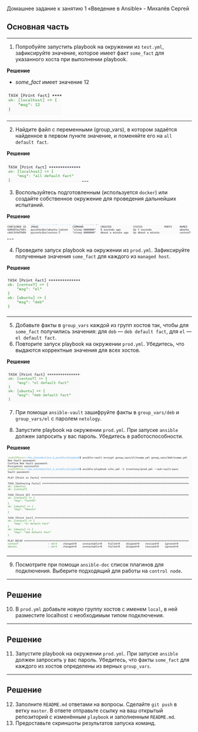 Домашнее задание к занятию 1 «Введение в Ansible» - Михалёв Сергей

## Основная часть
---
1. Попробуйте запустить playbook на окружении из `test.yml`, зафиксируйте значение, которое имеет факт `some_fact` для указанного хоста при выполнении playbook.


  **Решение**

  - *some_fact* имеет значение 12</br>
  <img src="images/Task_1_1.png" alt="Task_1_1.png" width="150" height="auto">

---

2. Найдите файл с переменными (group_vars), в котором задаётся найденное в первом пункте значение, и поменяйте его на `all default fact`.


  **Решение**

   <img src="images/Task_2_1.png" alt="Task_2_1.png" width="200" height="auto">
---

3. Воспользуйтесь подготовленным (используется `docker`) или создайте собственное окружение для проведения дальнейших испытаний.


  **Решение**

  <img src="images/Task_3_0.png" alt="Task_3_0.png" width="700" height="auto">
---

4. Проведите запуск playbook на окружении из `prod.yml`. Зафиксируйте полученные значения `some_fact` для каждого из `managed host`.

  **Решение**

  <img src="images/Task_3_0_1.png" alt="Task_3_1.png" width="200" height="auto">

---

5. Добавьте факты в `group_vars` каждой из групп хостов так, чтобы для `some_fact` получились значения: для `deb` — `deb default fact`, для `el` — `el default fact`.
6. Повторите запуск playbook на окружении `prod.yml`. Убедитесь, что выдаются корректные значения для всех хостов.

**Решение**

<img src="images/Task_3_1.png" alt="Task_3_1.png" width="200" height="auto">


7. При помощи `ansible-vault` зашифруйте факты в `group_vars/deb` и `group_vars/el` с паролем `netology`.

8. Запустите playbook на окружении `prod.yml`. При запуске `ansible` должен запросить у вас пароль. Убедитесь в работоспособности.

**Решение**

<img src="images/Task_8_1.png" alt="Task_8_1.png" width="700" height="auto">

---

9. Посмотрите при помощи `ansible-doc` список плагинов для подключения. Выберите подходящий для работы на `control node`.

---
**Решение**
---
10. В `prod.yml` добавьте новую группу хостов с именем  `local`, в ней разместите localhost с необходимым типом подключения.
---
**Решение**
---
11. Запустите playbook на окружении `prod.yml`. При запуске `ansible` должен запросить у вас пароль. Убедитесь, что факты `some_fact` для каждого из хостов определены из верных `group_vars`.
---
**Решение**
---
12. Заполните `README.md` ответами на вопросы. Сделайте `git push` в ветку `master`. В ответе отправьте ссылку на ваш открытый репозиторий с изменённым `playbook` и заполненным `README.md`.
13. Предоставьте скриншоты результатов запуска команд.
